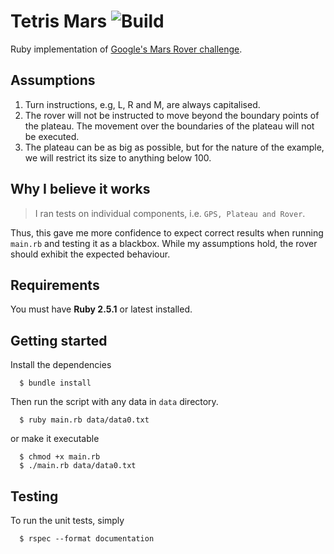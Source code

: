 # Tetris Mars ![Build](https://github.com/thatosmk/tetris-mars/workflows/Build/badge.svg?branch=master)

Ruby implementation of [Google's Mars Rover challenge](https://code.google.com/archive/p/marsrovertechchallenge/).

## Assumptions

1. Turn instructions, e.g, L, R and M, are always capitalised.
2. The rover will not be instructed to move beyond the boundary points of the plateau. The movement over the boundaries
   of the plateau will not be executed.
3. The plateau can be as big as possible, but for the nature of the example, we will restrict its size to anything below
   100.

## Why I believe it works

> I ran tests on individual components, i.e. ```GPS, Plateau and Rover```.

Thus, this gave me more confidence to expect correct results when running ```main.rb``` and
testing it as a blackbox. While my assumptions hold, the rover should exhibit the expected
behaviour.

## Requirements

You must have **Ruby 2.5.1** or latest installed.

## Getting started 

Install the dependencies

```
  $ bundle install
```

Then run the script with any data in ```data``` directory.
```
  $ ruby main.rb data/data0.txt
```
or make it executable
```
  $ chmod +x main.rb
  $ ./main.rb data/data0.txt
```

## Testing

To run the unit tests, simply

```
  $ rspec --format documentation
```
